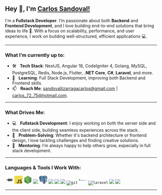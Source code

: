 ## Hey 👋, I'm [Carlos Sandoval!](https://github.com/Carlos7275/)

I'm a **Fullstack Developer**. I’m passionate about both **Backend** and **Frontend Development**, and I love building end-to-end solutions that bring ideas to life 🌱. With a focus on scalability, performance, and user experience, I work on building well-structured, efficient applications 💻.

---

### **What I’m currently up to:**

- 🛠 &nbsp; **Tech Stack**: NestJS, Angular 18, CodeIgniter 4, Golang, MySQL, PostgreSQL, Redis, Node.js, Flutter, **.NET Core**, **C#**, **Laravel**, and more.
- 🚀 &nbsp; **Learning**: Full Stack Development, improving both Backend and Frontend skills.
- 📫 &nbsp; **Reach Me**: sandovallizarragacarlos@gmail.com | carlos_72_75@hotmail.com.

---

### **What Drives Me:**

- 💻 &nbsp; **Fullstack Development**: I enjoy working on both the server side and the client side, building seamless experiences across the stack.
- 🎯 &nbsp; **Problem-Solving**: Whether it's backend architecture or frontend design, I love tackling challenges and finding creative solutions.
- 📝 &nbsp; **Mentoring**: I’m always happy to help others grow, especially in full stack development.

---

### **Languages & Tools I Work With:**

<code><img height="27" src="https://raw.githubusercontent.com/github/explore/80688e429a7d4ef2fca1e82350fe8e3517d3494d/topics/go/go.png" alt="golang"></code>
<code><img height="27" src="https://raw.githubusercontent.com/github/explore/80688e429a7d4ef2fca1e82350fe8e3517d3494d/topics/javascript/javascript.png" alt="javascript"></code>
<code><img height="27" src="https://raw.githubusercontent.com/github/explore/80688e429a7d4ef2fca1e82350fe8e3517d3494d/topics/nodejs/nodejs.png" alt="nodejs"></code>
<code><img height="27" src="https://cdn.jsdelivr.net/gh/devicons/devicon/icons/angular/angular-original.svg" /></code>
<code><img height="27" src="https://raw.githubusercontent.com/github/explore/80688e429a7d4ef2fca1e82350fe8e3517d3494d/topics/postgresql/postgresql.png" alt="postgresql"></code>
<code><img height="27" src="https://cdn.jsdelivr.net/gh/devicons/devicon/icons/mysql/mysql-original.svg" /></code>
<code><img height="27" src="https://cdn.jsdelivr.net/gh/devicons/devicon/icons/redis/redis-original.svg" /></code>
<code><img height="27" src="https://cdn.jsdelivr.net/gh/devicons/devicon/icons/flutter/flutter-original.svg" /></code>
<code><img height="27" src="https://cdn.jsdelivr.net/gh/devicons/devicon/icons/git/git-original.svg" alt="git"></code>
<code><img height="27" src="https://raw.githubusercontent.com/github/explore/80688e429a7d4ef2fca1e82350fe8e3517d3494d/topics/mongodb/mongodb.png" alt="mongodb"></code>
<code><img height="27" src="https://cdn.jsdelivr.net/gh/devicons/devicon/icons/laravel/laravel-plain.svg" alt="laravel"></code>
<code><img height="27" src="https://cdn.jsdelivr.net/gh/devicons/devicon/icons/csharp/csharp-original.svg" /></code>
<code><img height="27" src="https://cdn.jsdelivr.net/gh/devicons/devicon/icons/dot-net/dot-net-original.svg" /></code>

---
